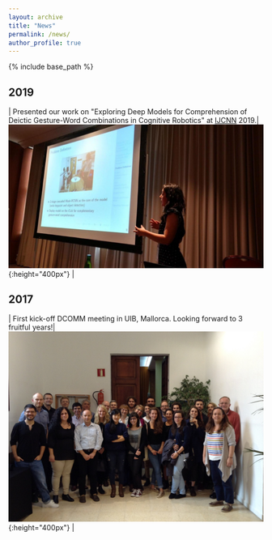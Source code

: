 ```yaml
---
layout: archive
title: "News"
permalink: /news/
author_profile: true
---
```


{% include base_path %}

2019
------

| Presented our work on "Exploring Deep Models for Comprehension of Deictic Gesture-Word Combinations in Cognitive Robotics" at [IJCNN](https://www.ijcnn.org/) 2019.|![](/images/ijcnn2019.jpg){:height="400px"} |

2017
------

| First kick-off DCOMM meeting in UIB, Mallorca. Looking forward to 3 fruitful years!|![](/images/dcommkickoff.jpeg){:height="400px"} |


